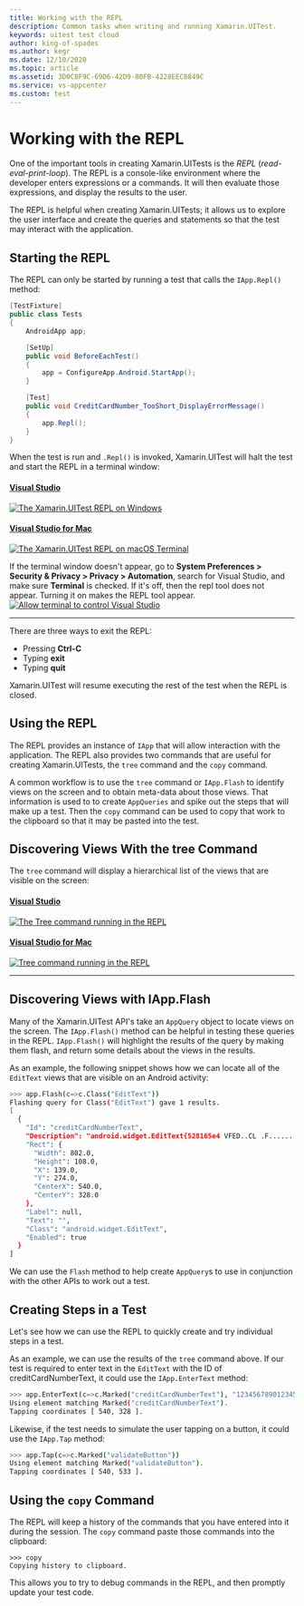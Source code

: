 ```yaml
---
title: Working with the REPL
description: Common tasks when writing and running Xamarin.UITest.
keywords: uitest test cloud
author: king-of-spades
ms.author: kegr
ms.date: 12/10/2020
ms.topic: article
ms.assetid: 3D0C8F9C-69D6-42D9-80FB-4228EEC8849C
ms.service: vs-appcenter
ms.custom: test
---
```


# Working with the REPL

One of the important tools in creating Xamarin.UITests is the *REPL* (*read-eval-print-loop*). The REPL is a console-like environment where the developer enters expressions or a commands. It will then evaluate those expressions, and display the results to the user.

The REPL is helpful when creating Xamarin.UITests; it allows us to explore the user interface and create the queries and statements so that the test may interact with the application.

## Starting the REPL

The REPL can only be started by running a test that calls the `IApp.Repl()` method:

```csharp
[TestFixture]
public class Tests
{
    AndroidApp app;

    [SetUp]
    public void BeforeEachTest()
    {
        app = ConfigureApp.Android.StartApp();
    }

    [Test]
    public void CreditCardNumber_TooShort_DisplayErrorMessage()
    {
        app.Repl();
    }
}
```

When the test is run and `.Repl()` is invoked, Xamarin.UITest will halt the test and start the REPL in a terminal window:


#### [Visual Studio](#tab/vswin/)
[ ![The Xamarin.UITest REPL on Windows](./images/repl-01-vs-sml.png)](./images/repl-01-vs.png#lightbox)


#### [Visual Studio for Mac](#tab/vsmac/)
[![The Xamarin.UITest REPL on macOS Terminal](./images/repl-02-xs-sml.png)](./images/repl-02-xs.png#lightbox)

If the terminal window doesn't appear, go to **System Preferences > Security & Privacy > Privacy > Automation**, search for Visual Studio, and make sure **Terminal** is checked. If it's off, then the repl tool does not appear. Turning it on makes the REPL tool appear.
[![Allow terminal to control Visual Studio](./images/repl-permission.png)](./images/repl-permission.png#lightbox)

* * *

There are three ways to exit the REPL:

* Pressing **Ctrl-C**
* Typing **exit**
* Typing **quit**

Xamarin.UITest will resume executing the rest of the test when the REPL is closed.

## Using the REPL

The REPL provides an instance of `IApp` that will allow interaction with the application. The REPL also provides two commands that are useful for creating Xamarin.UITests, the `tree` command and the `copy` command.

A common workflow is to use the `tree` command or `IApp.Flash` to identify views on the screen and to obtain meta-data about those views. That information is used to to create `AppQueries` and spike out the steps that will make up a test. Then the `copy` command can be used to copy that work to the clipboard so that it may be pasted into the test.

## Discovering Views With the tree Command

The `tree` command will display a hierarchical list of the views that are visible on the screen: 

#### [Visual Studio](#tab/vswin/)
[ ![The Tree command running in the REPL](./images/repl-02-vs-sml.png)](./images/repl-02-vs.png#lightbox)


#### [Visual Studio for Mac](#tab/vsmac/)
[ ![Tree command running in the REPL](./images/repl-02-xs-sml.png)](./images/repl-02-xs.png#lightbox)

* * *
## Discovering Views with IApp.Flash

Many of the Xamarin.UITest API's take an `AppQuery` object to locate views on the screen. The `IApp.Flash()` method can be helpful in testing these queries in the REPL. `IApp.Flash()` will highlight the results of the query by making them flash, and return some details about the views in the results.

As an example, the following snippet shows how we can locate all of the `EditText` views that are visible on an Android activity:

```bash
>>> app.Flash(c=>c.Class("EditText"))                               
Flashing query for Class("EditText") gave 1 results.
[
  {
    "Id": "creditCardNumberText",
    "Description": "android.widget.EditText{528165e4 VFED..CL .F...... 139,70-941,178 #7f050001 app:id/creditCardNumberText}",
    "Rect": {
      "Width": 802.0,
      "Height": 108.0,
      "X": 139.0,
      "Y": 274.0,
      "CenterX": 540.0,
      "CenterY": 328.0
    },
    "Label": null,
    "Text": "",
    "Class": "android.widget.EditText",
    "Enabled": true
  }
]
```

We can use the `Flash` method to help create `AppQuery`s to use in conjunction with the other APIs to work out a test.

## Creating Steps in a Test

Let's see how we can use the REPL to quickly create and try individual steps in a test.

As an example, we can use the results of the `tree` command above. If our test is required to enter text in the `EditText` with the ID of <span class="uiitem">creditCardNumberText</span>, it could use the `IApp.EnterText` method:

```bash
>>> app.EnterText(c=>c.Marked("creditCardNumberText"), "1234567890123456")
Using element matching Marked("creditCardNumberText").
Tapping coordinates [ 540, 328 ].
```

Likewise, if the test needs to simulate the user tapping on a button, it could use the `IApp.Tap` method:

```bash
>>> app.Tap(c=>c.Marked("validateButton"))
Using element matching Marked("validateButton").
Tapping coordinates [ 540, 533 ]. 
```

## Using the `copy` Command

The REPL will keep a history of the commands that you have entered into it during the session. The `copy` command paste those commands into the clipboard:

```text
>>> copy
Copying history to clipboard.
```

This allows you to try to debug commands in the REPL, and then promptly update your test code.
